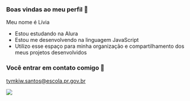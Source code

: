 ### Boas vindas ao meu perfil 💙

Meu nome é Lívia

- Estou estudando na Alura
- Estou me desenvolvendo na linguagem JavaScript
- Utilizo esse espaço para minha organização e compartilhamento dos meus projetos desenvolvidos

### Você entrar em contato comigo 💙

tymkiw.santos@escola.pr.gov.br

![](https://media.tenor.com/NNRe2Ie9SD0AAAAM/slash.gif)
